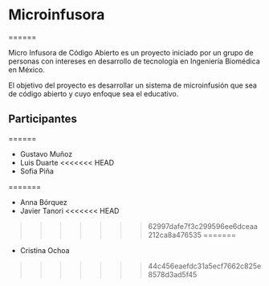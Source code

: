 # Microinfusora
======

Micro Infusora de Código Abierto es un proyecto iniciado por un grupo de personas con intereses en desarrollo de tecnología en Ingeniería Biomédica en México.

El objetivo del proyecto es desarrollar un sistema de microinfusión que sea de código abierto y cuyo enfoque sea el educativo.

## Participantes
======

* Gustavo Muñoz
* Luis Duarte
<<<<<<< HEAD
* Sofia Piña 

=======
* Anna Bórquez
* Javier Tanori
<<<<<<< HEAD
>>>>>>> 62997dafe7f3c299596ee6dceaa212ca8a476535
=======
* Cristina Ochoa
>>>>>>> 44c456eaefdc31a5ecf7662c825e8578d3ad5f45
